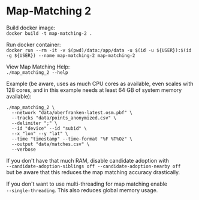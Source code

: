 # Map-Matching 2

Build docker image: \
`docker build -t map-matching-2 .`

Run docker container: \
`docker run --rm -it -v $(pwd)/data:/app/data -u $(id -u ${USER}):$(id -g ${USER}) --name map-matching-2 map-matching-2`

View Map Matching Help: \
`./map_matching_2 --help`

Example (be aware, uses as much CPU cores as available, even scales with 128 cores, and in this example needs at least 64 GB of system memory available):

```
./map_matching_2 \
  --network "data/oberfranken-latest.osm.pbf" \
  --tracks "data/points_anonymized.csv" \
  --delimiter ";" \
  --id "device" --id "subid" \
  --x "lon" --y "lat" \
  --time "timestamp" --time-format "%F %T%Oz" \
  --output "data/matches.csv" \
  --verbose
```

If you don't have that much RAM, disable candidate adoption with \
`--candidate-adoption-siblings off --candidate-adoption-nearby off` \
but be aware that this reduces the map matching accuracy drastically.

If you don't want to use multi-threading for map matching enable \
`--single-threading`. This also reduces global memory usage.
